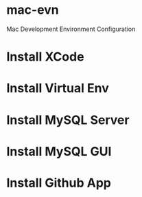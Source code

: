 mac-evn
=======

Mac Development Environment Configuration

# Install XCode

# Install Virtual Env

# Install MySQL Server

# Install MySQL GUI

# Install Github App